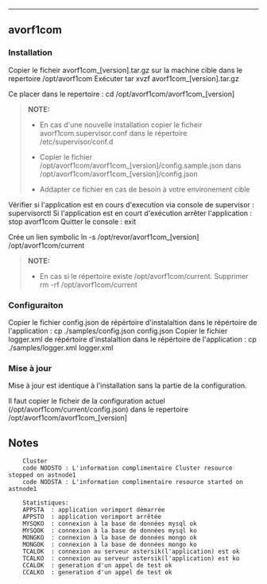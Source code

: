 ----------
avorf1com 
----------

 
### Installation 
Copier le ficheir avorf1com_[version].tar.gz sur la machine cible dans le repertoire /opt/avorf1com
Exécuter tar xvzf avorf1com_[version].tar.gz

Ce placer dans le repertoire : cd /opt/avorf1com/avorf1com_[version]

> **NOTE:**
>
> - En cas d'une nouvelle installation copier le ficheir avorf1com.supervisor.conf dans le répertoire /etc/supervisor/conf.d
>
> - Copier le fichier /opt/avorf1com/avorf1com_[version]/config.sample.json dans /opt/avorf1com/avorf1com_[version]/config.json
> - Addapter ce fichier en cas de besoin à votre environement cible


Vérifier si l'application est en cours d'execution via console de supervisor : supervisorctl
Si l'application est en court d'exécution arrêter l'application : stop avorf1com
Quitter le console : exit

Crée un lien symbolic ln -s /opt/revor/avorf1com_[version] /opt/avorf1com/current 
> **NOTE:**
>
> - En cas si le répertoire existe /opt/avorf1com/current. Supprimer rm -rf /opt/avorf1com/current

### Configuraiton
Copier le fichier config.json de répértoire d'instalaltion dans le répértoire de l'application : cp ./samples/config.json config.json
Copier le fichier logger.xml de répértoire d'instalaltion dans le répértoire de l'application : cp ./samples/logger.xml logger.xml


### Mise à jour 
Mise à jour est identique à l'installation sans la partie de la configuration.

Il faut copier le ficheir de la configuration actuel (/opt/avorf1com/current/config.json) dans le repertoire /opt/avorf1com/avorf1com_[version] 

## Notes
		Cluster
		code NODSTO : L'information complimentaire Cluster resource stopped on astnode1
		code NODSTA : L'information complimentaire resource started on astnode1

		Statistiques:
		APPSTA  : application vorimport démarrée
		APPSTO  : application vorimport arrêtée
		MYSQKO  : connexion à la base de données mysql ok
		MYSQOK  : connexion à la base de données mysql ko
		MONGKO  : connexion à la base de données mongo ok
		MONGOK  : connexion à la base de données mongo ko
		TCALOK  : connexion au serveur astersik(l'application) est ok
		TCALKO  : connexion au serveur astersik(l'application) est ko
		CCALOK  : generation d'un appel de test ok 
		CCALKO  : generation d'un appel de test ok 





